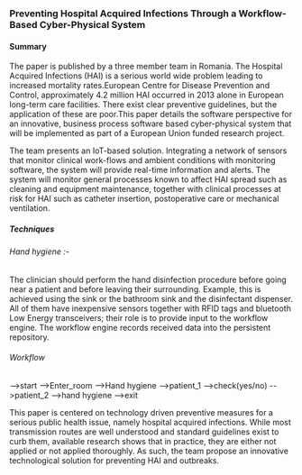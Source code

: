 ### Preventing Hospital Acquired Infections Through a Workflow-Based Cyber-Physical System

#### Summary

The paper is published by a three member team in Romania. The Hospital Acquired Infections (HAI) is a serious world wide problem leading to increased mortality rates.European Centre for Disease Prevention and Control, approximately 4.2 million HAI occurred in 2013 alone in European long-term care facilities.
There exist clear preventive guidelines, but the application of these are poor.This paper details the software perspective for an innovative, business process software based cyber-physical system that will be implemented as part of a European Union funded research project.

The team presents an IoT-based solution. Integrating a network of sensors
that monitor clinical work-flows and ambient conditions with monitoring software, the system will provide real-time information and alerts. The system will monitor general processes known to affect HAI spread such as cleaning and equipment maintenance,
together with clinical processes at risk for HAI such as catheter insertion, postoperative care or mechanical ventilation.

##### Techniques
###### Hand hygiene :-
The clinician should perform
the hand disinfection procedure before going near a
patient and before leaving their surrounding. Example, this is achieved using the sink or the bathroom sink and the disinfectant dispenser. All of them
have inexpensive sensors together with RFID tags and bluetooth Low Energy transceivers; their role is to provide input to the workflow engine. The workflow
engine records received data into the persistent repository.

###### Workflow
-->start -->Enter_room -->Hand hygiene -->patient_1 -->check(yes/no) -->patient_2 -->hand hygiene -->exit

This paper is centered on technology driven preventive measures for a serious public health issue, namely hospital acquired infections. While most transmission routes are well understood and standard guidelines exist to curb them, available research
shows that in practice, they are either not applied or not applied thoroughly. As such, the team propose an innovative technological solution for preventing HAI and outbreaks.
